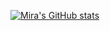 
<!--<img src="https://komarev.com/ghpvc/?username=m-mansour1&style=flat-square&color=blue" alt=""/>-->

[![Mira's GitHub stats](https://github-readme-stats.vercel.app/api?username=m-mansour1&count_private=true)](https://github.com/m-mansour1/github-readme-stats)

<!---
m-mansour1/m-mansour1 is a ✨ special ✨ repository because its `README.md` (this file) appears on your GitHub profile.
You can click the Preview link to take a look at your changes.
--->
